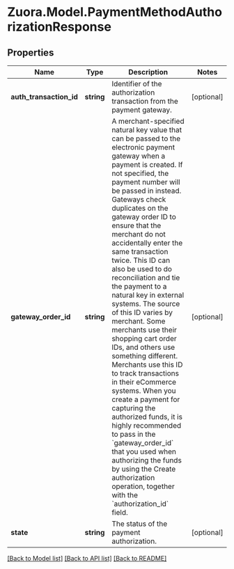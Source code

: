 
# Zuora.Model.PaymentMethodAuthorizationResponse

## Properties

Name | Type | Description | Notes
------------ | ------------- | ------------- | -------------
**auth_transaction_id** | **string** | Identifier of the authorization transaction from the payment gateway. | [optional] 
**gateway_order_id** | **string** | A merchant-specified natural key value that can be passed to the electronic payment gateway when a payment is created. If not specified, the payment number will be passed in instead. Gateways check duplicates on the gateway order ID to ensure that the merchant do not accidentally enter the same transaction twice. This ID can also be used to do reconciliation and tie the payment to a natural key in external systems. The source of this ID varies by merchant. Some merchants use their shopping cart order IDs, and others use something different. Merchants use this ID to track transactions in their eCommerce systems. When you create a payment for capturing the authorized funds, it is highly recommended to pass in the &#x60;gateway_order_id&#x60; that you used when authorizing the funds by using the Create authorization operation, together with the &#x60;authorization_id&#x60; field. | [optional] 
**state** | **string** | The status of the payment authorization. | [optional] 

[[Back to Model list]](../README.md#documentation-for-models)
[[Back to API list]](../README.md#documentation-for-api-endpoints)
[[Back to README]](../README.md)

